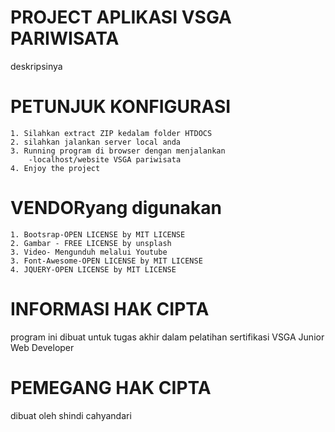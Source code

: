 # PROJECT APLIKASI VSGA PARIWISATA

deskripsinya

# PETUNJUK KONFIGURASI

    1. Silahkan extract ZIP kedalam folder HTDOCS
    2. silahkan jalankan server local anda
    3. Running program di browser dengan menjalankan
        -localhost/website VSGA pariwisata
    4. Enjoy the project

# VENDORyang digunakan

    1. Bootsrap-OPEN LICENSE by MIT LICENSE
    2. Gambar - FREE LICENSE by unsplash
    3. Video- Mengunduh melalui Youtube
    3. Font-Awesome-OPEN LICENSE by MIT LICENSE
    4. JQUERY-OPEN LICENSE by MIT LICENSE

# INFORMASI HAK CIPTA

program ini dibuat untuk tugas akhir dalam pelatihan sertifikasi VSGA Junior Web Developer

# PEMEGANG HAK CIPTA
dibuat oleh shindi cahyandari

